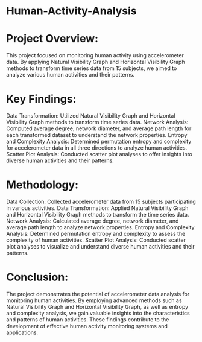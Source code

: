 # Human-Activity-Analysis

# Project Overview:
This project focused on monitoring human activity using accelerometer data. By applying Natural Visibility Graph and Horizontal Visibility Graph methods to transform time series data from 15 subjects, we aimed to analyze various human activities and their patterns.

# Key Findings:
Data Transformation: Utilized Natural Visibility Graph and Horizontal Visibility Graph methods to transform time series data.
Network Analysis: Computed average degree, network diameter, and average path length for each transformed dataset to understand the network properties.
Entropy and Complexity Analysis: Determined permutation entropy and complexity for accelerometer data in all three directions to analyze human activities.
Scatter Plot Analysis: Conducted scatter plot analyses to offer insights into diverse human activities and their patterns.
# Methodology:
Data Collection: Collected accelerometer data from 15 subjects participating in various activities.
Data Transformation: Applied Natural Visibility Graph and Horizontal Visibility Graph methods to transform the time series data.
Network Analysis: Calculated average degree, network diameter, and average path length to analyze network properties.
Entropy and Complexity Analysis: Determined permutation entropy and complexity to assess the complexity of human activities.
Scatter Plot Analysis: Conducted scatter plot analyses to visualize and understand diverse human activities and their patterns.
# Conclusion:
The project demonstrates the potential of accelerometer data analysis for monitoring human activities. By employing advanced methods such as Natural Visibility Graph and Horizontal Visibility Graph, as well as entropy and complexity analysis, we gain valuable insights into the characteristics and patterns of human activities. These findings contribute to the development of effective human activity monitoring systems and applications.

